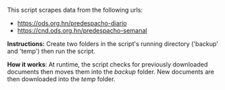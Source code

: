 This script scrapes data from the following urls:
- https://ods.org.hn/predespacho-diario
- https://cnd.ods.org.hn/predespacho-semanal

<p><b>Instructions:</b>
Create two folders in the script's running directory ('backup' and 'temp') then run the script.</p>

<p><b>How it works</b>: At runtime, the script checks for previously downloaded documents then moves them into the <i>backup</i> folder. New documents are then downloaded into the <i>temp</i> folder.</p>

